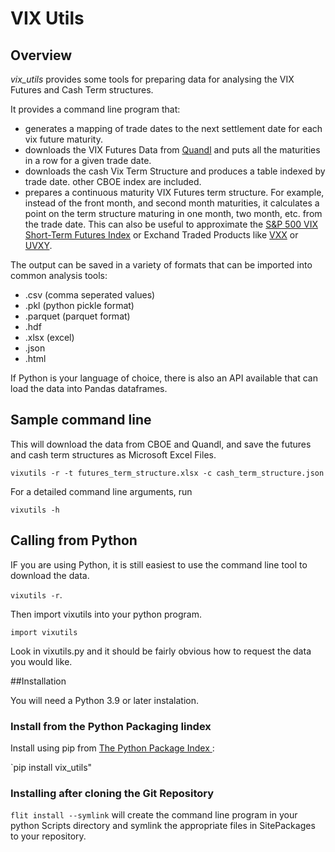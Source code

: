 # VIX Utils
## Overview

*vix_utils* provides some tools for preparing data for analysing  the VIX Futures and Cash Term structures.

It provides a command line program that:

* generates a mapping of trade dates to the next settlement date for each vix future maturity.
* downloads the VIX Futures Data from [Quandl](https://www.quandl.com/) and puts
all the maturities in a row for a given trade date.  
* downloads the cash  Vix Term Structure and produces a table indexed by trade date.
other CBOE index are included.
* prepares a continuous maturity VIX Futures term structure.  For example, instead of the front month, and second month maturities, it calculates a point on the term structure maturing in one month, two month, etc. from the trade date.  This can also be useful to approximate the [S&P 500 VIX Short-Term Futures Index](https://www.spglobal.com/spdji/en/indices/strategy/sp-500-vix-short-term-index-mcap/#overview) or Exchand Traded Products like [VXX](https://www.ipathetn.com/US/16/en/details.app?instrumentId=341408) or [UVXY](https://www.proshares.com/funds/uvxy.html).

The output can be saved in a variety of formats that can be imported into common analysis tools:

* .csv (comma seperated values)
* .pkl  (python pickle format)
* .parquet (parquet format)
*  .hdf
*  .xlsx (excel)
*  .json  
*  .html

If Python is your language of choice, there is also an API available that can load the data into
Pandas dataframes.

## Sample command line

This will download the data from CBOE and Quandl, and save the futures and cash term structures as 
Microsoft Excel Files.

`vixutils -r -t futures_term_structure.xlsx -c cash_term_structure.json `
 
For a detailed command line arguments, run 

`vixutils -h`

## Calling from Python

IF you are using Python, it is still easiest to use the command line tool to download the data.

`vixutils -r`.

Then import vixutils into your python program.

`import vixutils`

Look in vixutils.py and it should be fairly obvious how to request the 
data you would like.



##Installation

You will need a Python 3.9 or later instalation.

### Install from the Python Packaging Iindex
Install using pip from [The Python Package Index ](https://www.pypi.org):

`pip install vix_utils"

### Installing after cloning the Git Repository

`flit install --symlink` will create the command line program in your python Scripts directory and symlink the 
appropriate files in SitePackages to your repository.





